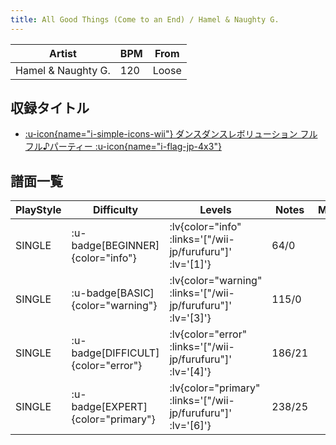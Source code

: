 ```yaml
---
title: All Good Things (Come to an End) / Hamel & Naughty G.
---
```


|Artist|BPM|From|
|------|---|----|
|Hamel & Naughty G.|120|Loose|

## 収録タイトル

- [ :u-icon{name="i-simple-icons-wii"} ダンスダンスレボリューション フルフル♪パーティー :u-icon{name="i-flag-jp-4x3"} ](/wii-jp/furufuru)

## 譜面一覧

|PlayStyle|Difficulty|Levels|Notes|Movie|
|---------|----------|------|-----|-----|
|SINGLE| :u-badge[BEGINNER]{color="info"} | :lv{color="info" :links='["/wii-jp/furufuru"]' :lv='[1]'} |64/0||
|SINGLE| :u-badge[BASIC]{color="warning"} | :lv{color="warning" :links='["/wii-jp/furufuru"]' :lv='[3]'} |115/0||
|SINGLE| :u-badge[DIFFICULT]{color="error"} | :lv{color="error" :links='["/wii-jp/furufuru"]' :lv='[4]'} |186/21||
|SINGLE| :u-badge[EXPERT]{color="primary"} | :lv{color="primary" :links='["/wii-jp/furufuru"]' :lv='[6]'} |238/25||
